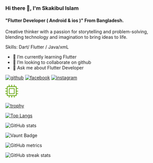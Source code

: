 ### Hi there 👋, I'm Skakibul Islam
#### "Flutter Developer ( Android & ios )" From Bangladesh.


Creative thinker with a passion for storytelling and problem-solving, blending technology and imagination to bring ideas to life.

Skills:  Dart/ Flutter / Java/xmL

- 🌱 I’m currently learning Flutter 
- 👯 I’m looking to collaborate on github 
- 💬 Ask me about Flutter Developer 


[<img src='https://cdn.jsdelivr.net/npm/simple-icons@3.0.1/icons/github.svg' alt='github' height='40'>](https://github.com/shakibulislam321)  [<img src='https://cdn.jsdelivr.net/npm/simple-icons@3.0.1/icons/facebook.svg' alt='facebook' height='40'>](https://www.facebook.com/https://www.facebook.com/mdsakibulhasan.santo.5/)  [<img src='https://cdn.jsdelivr.net/npm/simple-icons@3.0.1/icons/instagram.svg' alt='instagram' height='40'>](https://www.instagram.com/https://www.instagram.com/shakibul_islam_shahto//)  

<a href='https://docs.github.com/en/developers'><img src='https://raw.githubusercontent.com/acervenky/animated-github-badges/master/assets/devbadge.gif' width='40' height='40'></a> 

[![trophy](https://github-profile-trophy.vercel.app/?username=shakibulislam321)](https://github.com/ryo-ma/github-profile-trophy)

[![Top Langs](https://github-readme-stats.vercel.app/api/top-langs/?username=shakibulislam321)](https://github.com/anuraghazra/github-readme-stats)

![GitHub stats](https://github-readme-stats.vercel.app/api?username=shakibulislam321&show_icons=true)  

![Vaunt Badge](https://api.vaunt.dev/v1/github/entities/shakibulislam321/contributions?format=svg&private=false)  

![GitHub metrics](https://metrics.lecoq.io/shakibulislam321)  

![GitHub streak stats](https://streak-stats.demolab.com/?user=shakibulislam321)  




